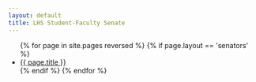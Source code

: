 ```yaml
---
layout: default
title: LHS Student-Faculty Senate
---
```


<ul>
{% for page in site.pages reversed %}
  {% if page.layout == 'senators' %}
    <li><a href="{{ page.url }}">{{ page.title }}</a></li>
  {% endif %}
{% endfor %}
</ul>
